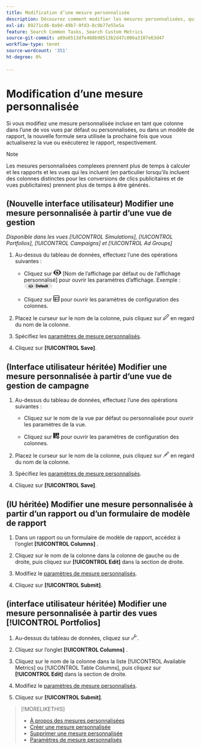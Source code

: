 ```yaml
---
title: Modification d’une mesure personnalisée
description: Découvrez comment modifier les mesures personnalisées, qui sont calculées à partir de mesures standard.
exl-id: 89271cd6-0a9d-49b7-9fd3-8c9b77e55e5a
feature: Search Common Tasks, Search Custom Metrics
source-git-commit: a89a6513dfe468b98513b2d47c086a3107e63d47
workflow-type: tm+mt
source-wordcount: '351'
ht-degree: 0%

---
```


# Modification d’une mesure personnalisée

Si vous modifiez une mesure personnalisée incluse en tant que colonne dans l’une de vos vues par défaut ou personnalisées, ou dans un modèle de rapport, la nouvelle formule sera utilisée la prochaine fois que vous actualiserez la vue ou exécuterez le rapport, respectivement.

>[!NOTE]
>
>Les mesures personnalisées complexes prennent plus de temps à calculer et les rapports et les vues qui les incluent (en particulier lorsqu’ils incluent des colonnes distinctes pour les conversions de clics publicitaires et de vues publicitaires) prennent plus de temps à être générés.

## (Nouvelle interface utilisateur) Modifier une mesure personnalisée à partir d’une vue de gestion

*Disponible dans les vues [!UICONTROL Simulations], [!UICONTROL Portfolios], [!UICONTROL Campaigns] et [!UICONTROL Ad Groups]*

1. Au-dessus du tableau de données, effectuez l’une des opérations suivantes :

   * Cliquez sur ![Sélecteur d’affichage](/help/search-social-commerce/assets/view.png "Sélecteur d’affichage") \[Nom de l’affichage par défaut ou de l’affichage personnalisé\] pour ouvrir les paramètres d’affichage. Exemple : ![Exemple de vue](/help/search-social-commerce/assets/view-selector-example.png "Exemple de vue")

   * Cliquez sur ![Colonnes personnalisées](/help/search-social-commerce/assets/custom-columns-new.png "Colonnes personnalisées") pour ouvrir les paramètres de configuration des colonnes.

1. Placez le curseur sur le nom de la colonne, puis cliquez sur ![Modifier](/help/search-social-commerce/assets/edit-new.png "Modifier") en regard du nom de la colonne.

1. Spécifiez les [paramètres de mesure personnalisés](custom-metric-settings.md).

1. Cliquez sur **[!UICONTROL Save]**.

## (Interface utilisateur héritée) Modifier une mesure personnalisée à partir d’une vue de gestion de campagne

1. Au-dessus du tableau de données, effectuez l’une des opérations suivantes :

   * Cliquez sur le nom de la vue par défaut ou personnalisée pour ouvrir les paramètres de la vue.

   * Cliquez sur ![Colonnes personnalisées](/help/search-social-commerce/assets/custom-columns.png "Colonnes personnalisées") pour ouvrir les paramètres de configuration des colonnes.

1. Placez le curseur sur le nom de la colonne, puis cliquez sur ![Modifier](/help/search-social-commerce/assets/edit.png "Modifier") en regard du nom de la colonne.

1. Spécifiez les [paramètres de mesure personnalisés](custom-metric-settings.md).

1. Cliquez sur **[!UICONTROL Save]**.

## (IU héritée) Modifier une mesure personnalisée à partir d’un rapport ou d’un formulaire de modèle de rapport

1. Dans un rapport ou un formulaire de modèle de rapport, accédez à l’onglet **[!UICONTROL Columns]** .

1. Cliquez sur le nom de la colonne dans la colonne de gauche ou de droite, puis cliquez sur **[!UICONTROL Edit]** dans la section de droite.

1. Modifiez le [paramètres de mesure personnalisés](custom-metric-settings.md).

1. Cliquez sur **[!UICONTROL Submit]**.

## (interface utilisateur héritée) Modifier une mesure personnalisée à partir des vues [!UICONTROL Portfolios]

1. Au-dessus du tableau de données, cliquez sur ![Modifier la vue sélectionnée](/help/search-social-commerce/assets/view-settings.png "Modifier la vue sélectionnée").

1. Cliquez sur l’onglet **[!UICONTROL Columns]** .

1. Cliquez sur le nom de la colonne dans la liste [!UICONTROL Available Metrics] ou [!UICONTROL Table Columns], puis cliquez sur **[!UICONTROL Edit]** dans la section de droite.

1. Modifiez le [paramètres de mesure personnalisés](custom-metric-settings.md).

1. Cliquez sur **[!UICONTROL Submit]**.

>[!MORELIKETHIS]
>
>* [À propos des mesures personnalisées](custom-metric-about.md)
>* [Créer une mesure personnalisée](custom-metric-create.md)
>* [Supprimer une mesure personnalisée](custom-metric-delete.md)
>* [Paramètres de mesure personnalisés](custom-metric-settings.md)

